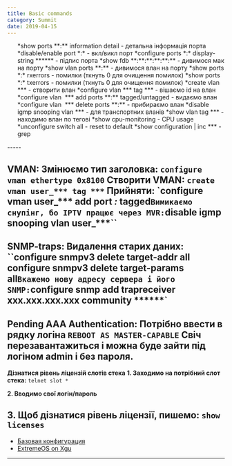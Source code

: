 ```yaml
---
title: Basic commands
category: Summit
date: 2019-04-15
---
```


<ul>
 	*show ports **:** information detail - детальна інформація порта
 	*disable/enable port *:* - вкл/викл порт
 	*configure ports *:* display-string ****** - підпис порта
 	*show fdb **:**:**:**:**:** - дивимося мак на порту
 	*show vlan ports **:** - дивимося влан на порту
 	*show ports *:* rxerrors - помилки (ткнуть 0 для очищення помилок)
 	*show ports *:* txerrors - помилки (ткнуть 0 для очищення помилок)
 	*create vlan *** - створити влан
 	*configure vlan *** tag *** - вішаємо id на влан
 	*configure vlan  *** add ports **:** tagged/untagged - видаємо влан
 	*configure vlan  *** delete ports **:** - прибираємо влан
 	*disable igmp snooping vlan *** - для транспортних вланів
 	*show vlan tag *** - находимо влан по тегові
 	*show cpu-monitoring - CPU usage
 	*unconfigure switch all - reset to default
 	*show configuration | inc *** - grep
</ul>
-----

**VMAN:**
Змінюємо тип заголовка:
`configure vman ethertype 0x8100`
Створити VMAN:
`create vman user_*** tag ***`
Прийняти:
`configure vman user_*** add port *:* tagged``
Вимикаємо снупінг, бо IPTV працює через MVR:
``disable igmp snooping vlan user_***``
-----

**SNMP-traps:**
Видалення старих даних:
``configure snmpv3 delete target-addr all
configure snmpv3 delete target-params all`
Вкажемо нову адресу сервера і його SNMP:
`configure snmp add trapreceiver xxx.xxx.xxx.xxx community ******`
-----

**Pending AAA Authentication:**
Потрібно ввести в рядку логіна `REBOOT AS MASTER-CAPABLE`
Свіч перезавантажиться і можна буде зайти під логіном admin і без пароля.
-----

**Дізнатися рівень ліцензій слотів стека**
**1. Заходимо на потрібний слот стека:**
`telnet slot *`

**2. Вводимо свої логін/пароль**

**3. Щоб дізнатися рівень ліцензії, пишемо:**
`show licenses`
-----

* <a href="http://netwild.ru/base_config-extreme/">Базовая конфигурация</a>
* <a title="Пишуть люди" href="http://xgu.ru/wiki/ExtremeXOS" target="_blank">ExtremeOS on Xgu</a>
-----